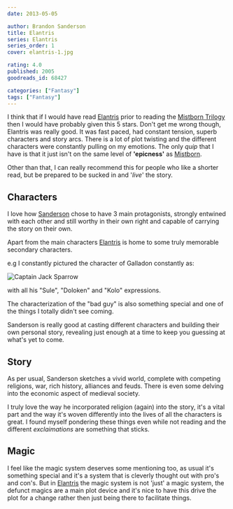 ```yaml
---
date: 2013-05-05

author: Brandon Sanderson
title: Elantris
series: Elantris
series_order: 1
cover: elantris-1.jpg

rating: 4.0
published: 2005
goodreads_id: 68427

categories: ["Fantasy"]
tags: ["Fantasy"]
---
```


I think that if I would have read [Elantris]() prior to reading the [Mistborn Trilogy](../_series/mistborn.md) then I would have probably given this 5 stars. Don't get me wrong though, Elantris was really good. It was fast paced, had constant tension, superb characters and story arcs. There is a lot of plot twisting and the different characters were constantly pulling on my emotions. The only _quip_ that I have is that it just isn't on the same level of **'epicness'** as [Mistborn](../_series/mistborn.md).

Other than that, I can really recommend this for people who like a shorter read, but be prepared to be sucked in and '_live_' the story.

<!--more-->

## Characters

I love how [Sanderson](../_authors/brandon-sanderson.md) chose to have 3 main protagonists, strongly entwined with each other and still worthy in their own right and capable of carrying the story on their own.

Apart from the main characters [Elantris]() is home to some truly memorable secondary characters.

e.g I constantly pictured the character of Galladon constantly as:

![Captain Jack Sparrow](http://bit.ly/10dwFEt)

with all his "Sule", "Doloken" and "Kolo" expressions.

The characterization of the "bad guy" is also something special and one of the things I totally didn't see coming.

Sanderson is really good at casting different characters and building their own personal story, revealing just enough at a time to keep you guessing at what's yet to come.

## Story

As per usual, Sanderson sketches a vivid world, complete with competing religions, war, rich history, alliances and  feuds. There is even some delving into the economic aspect of medieval society.

I truly love the way he incorporated religion (again) into the story, it's a vital part and the way it's woven differently into the lives of all the characters is great. I found myself pondering these things even while not reading and the different _exclaimations_ are something that sticks.

## Magic

I feel like the magic system deserves some mentioning too, as usual it's something special and it's a system that is cleverly thought out with pro's and con's. But in [Elantris]() the magic system is not 'just' a magic system, the defunct magics are a main plot device and it's nice to have this drive the plot for a change rather then just being there to facilitate things.
